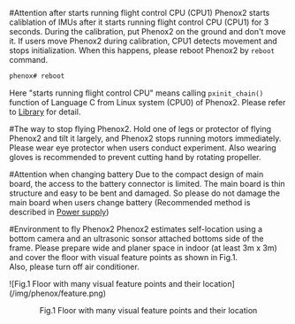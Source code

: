 #Attention after starts running flight control CPU (CPU1)
Phenox2 starts caliblation of IMUs after it starts running flight control CPU (CPU1) for 3 seconds. During the calibration, put Phenox2 on the ground and don't move it. If users move Phenox2 during calibration, CPU1 detects movement and stops initialization. When this happens, please reboot Phenox2 by `reboot` command.
```bash
phenox# reboot
```
Here "starts running flight control CPU" means calling `pxinit_chain()` function of Language C from Linux system (CPU0) of Phenox2. Please refer to [Library](../dev/api) for detail.

#The way to stop flying Phenox2.
Hold one of legs or protector of flying Phenox2 and tilt it largely, and Phenox2 stops running motors immediately. Please wear eye protector when users conduct experiment. Also wearing gloves is recommended to prevent cutting hand by rotating propeller.

#Attention when changing battery 
Due to the compact design of main board, the access to the battery connector is limited. The main board is thin structure and easy to be bent and damaged. So please do not damage the main board when users change battery (Recommended method is described in [Power supply](power.md))

#Environment to fly Phenox2
Phenox2 estimates self-location using a bottom camera and an ultrasonic sonsor attached bottoms side of the frame. Please prepare wide and planer space in indoor (at least 3m x 3m) and cover the floor with visual feature points as shown in Fig.1.   
Also, please turn off air conditioner.

![Fig.1 Floor with many visual feature points and their location] (/img/phenox/feature.png)
<div align="center">Fig.1 Floor with many visual feature points and their location</div>
